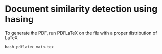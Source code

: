 # Document similarity detection using hasing

To generate the PDF, run PDFLaTeX on the file with a proper distribution of LaTeX

```bash pdflatex main.tex```
